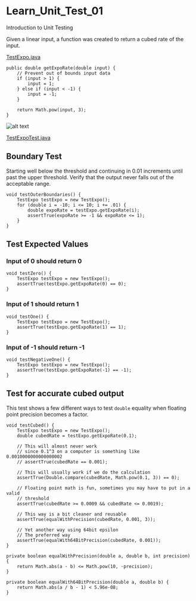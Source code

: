 # Learn_Unit_Test_01
Introduction to Unit Testing

Given a linear input, a function was created to return a cubed rate of the input.

[TestExpo.java](../blob/master/src/TestExpo.java)

```
public double getExpoRate(double input) {
	// Prevent out of bounds input data
	if (input > 1) {
		input = 1;
	} else if (input < -1) {
		input = -1;
	}

	return Math.pow(input, 3);
}
```

![alt text](https://dl.dropboxusercontent.com/s/6zawy8hirxq3rb8/cubed_expo_rate.png "Linear vs Cubed")

[TestExpoTest.java](../blob/master/test/TestExpoTest.java)

## Boundary Test
Starting well below the threshold and continuing in 0.01 increments until past the upper threshold.
Verify that the output never falls out of the acceptable range.

```
void testOuterBoundaries() {
	TestExpo testExpo = new TestExpo();
	for (double i = -10; i <= 10; i += .01) {
		double expoRate = testExpo.getExpoRate(i);
		assertTrue(expoRate >= -1 && expoRate <= 1);
	}
}
```

## Test Expected Values
### Input of 0 should return 0

```
void testZero() {
	TestExpo testExpo = new TestExpo();
	assertTrue(testExpo.getExpoRate(0) == 0);
}
```

### Input of 1 should return 1

```
void testOne() {
	TestExpo testExpo = new TestExpo();
	assertTrue(testExpo.getExpoRate(1) == 1);
}
```

### Input of -1 should return -1

```
void testNegativeOne() {
	TestExpo testExpo = new TestExpo();
	assertTrue(testExpo.getExpoRate(-1) == -1);
}
```

## Test for accurate cubed output
This test shows a few different ways to test `double` equality when floating point precision becomes a factor.

```
void testCubed() {
	TestExpo testExpo = new TestExpo();
	double cubedRate = testExpo.getExpoRate(0.1);

	// This will almost never work
	// since 0.1^3 on a computer is something like 0.0010000000000000002
	// assertTrue(cubedRate == 0.001);

	// This will usually work if we do the calculation
	assertTrue(Double.compare(cubedRate, Math.pow(0.1, 3)) == 0);

	// Floating point math is fun, sometimes you may have to put in a valid
	// threshold
	assertTrue(cubedRate >= 0.0009 && cubedRate <= 0.0019);

	// This way is a bit cleaner and reusable
	assertTrue(equalWithPrecision(cubedRate, 0.001, 3));

	// Yet another way using 64bit epsilon
	// The preferred way
	assertTrue(equalWith64BitPrecision(cubedRate, 0.001));
}

private boolean equalWithPrecision(double a, double b, int precision) {
	return Math.abs(a - b) <= Math.pow(10, -precision);
}

private boolean equalWith64BitPrecision(double a, double b) {
	return Math.abs(a / b - 1) < 5.96e-08;
}
```
